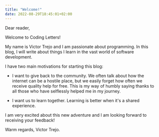 ```yaml
---
title: "Welcome!"
date: 2022-08-29T18:45:01+02:00
---
```


Dear reader,

Welcome to Coding Letters!

My name is Victor Trejo and I am passionate about programming. In this blog, I will write about things I learn in the vast world of software development.

I have two main motivations for starting this blog:

- I want to give back to the community. We often talk about how the internet can be a hostile place, but we easily forget how often we receive quality help for free. This is my way of humbly saying thanks to all those who have selflessly helped me in my journey.

- I want us to learn together. Learning is better when it's a shared experience.

I am very excited about this new adventure and I am looking forward to receiving your feedback!

Warm regards,
Victor Trejo.
